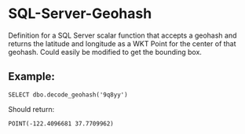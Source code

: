 # SQL-Server-Geohash
Definition for a SQL Server scalar function that accepts a geohash and returns the latitude and longitude as a WKT Point for the center of that geohash.  Could easily be modified to get the bounding box.  

## Example:
```
SELECT dbo.decode_geohash('9q8yy')
``` 

Should return:

```POINT(-122.4096681 37.7709962)```